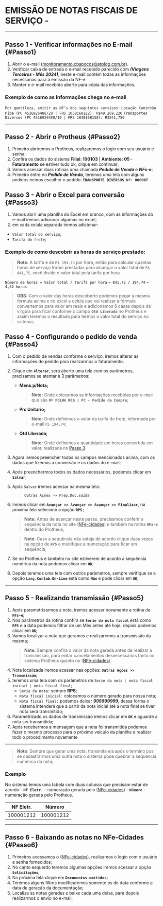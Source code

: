 # EMISSÃO DE NOTAS FISCAIS DE SERVIÇO -
---
## Passo 1 - Verificar informações no E-mail {#Passo1}

1. Abrir o e-mail (monitoramento.cbapocos@stplog.com.br).
2. Verificar caixa de entrada o e-mail recebido parecido com **_(Viagens Terceiros - Mês 2024)_**, neste e-mail contém todas as informações necessárias para à emissão da NF-e
3. Manter o e-mail recebido aberto para cópia das informações.

### Exemplo de como as informações chega no e-mail

`Por gentileza, emitir as NF’s dos seguintes serviços:`
`Locação Caminhão Pipa (PC 4516926488/20 | FRS 1038168122): R$49.269,220`
`Transportes Diversos (PC 4516926488/10 | FRS 1038168158): R$841,750`

---

## Passo 2 - Abrir o Protheus {#Passo2}

1. Primeiro abriremos o Protheus, realizaremos o login com seu usuário e senha;
2. Confira os dados do sistema **Filial: 100103** | **Ambiente: 05 - Faturamento** se estiver tudo ok, clique em continuar;
3. Vamos acessar duas rotinas uma chamada **_Pedido de Venda_** e **_NFs-e_**;
4. Primeiro entre no **_Pedido de Venda_**, teremos uma tela com alguns pedidos iremos escolher o pedido:
   **`TRANSPORTE DIVERSOS Nº: 000007`**

## Passo 3 - Abrir o Excel para conversão {#Passo3}

1. Vamos abrir uma planilha do Excel em branco, com as informações do e-mail iremos adicionar algumas no excel;
2. em cada celula separada iremos adicionar:

- `Valor total do serviço`;
- `Tarifa do frete`;

### Exemplo de como descobrir as horas do serviço prestado:
> **Note:** A tarifa é de `R$ 194,74` por hora, então para calcular quantas horas de serviço foram prestadas para alcançar o valor total de `R$ 841,75`, você divide o valor total pela tarifa por hora

`Número de horas = Valor total / Tarifa por hora`
`= 841,75 / 194,74`
`≈ 4,32 horas`

> **OBS:** Com o valor das horas descoberto podemos pegar a mesma fórmula acima e no excel a celula que vai realizar a fórmula convertemos para valor em reais e adicionamos 6 casas depois da vírgula para ficar conforme o campo **`Qtd Liberada`** no Protheus e assim teremos o resultado para termos o valor total do serviço no sistema;

## Passo 4 - Configurando o pedido de venda {#Passo4}

1. Com o pedido de vendas conforme o serviço, iremos alterar as informações do pedido para realizarmos o faturamento.
2. Clique em **`Alterar`**, será aberto uma tela com os parâmetros, precisamos se atentar à 3 parâmetros:

   - **Mens.p/Nota;**

     > **Note:** Onde colocamos as informações recebidas por e-mail que são **`Nº FOLHA REG | PC - Pedido de Compra`**;

   - **Prc Unitario;**

     > **Note:** Onde definimos o valor da tarifa do frete, informada por e-mail `RS 194,74`;

   - **Qtd Liberada;**

     > **Note:** Onde definimos a quantidade em horas convertida em valor, realizada no [Passo 3](#Passo3)


3. Agora iremos preencher todos os campos mencionados acima, com os dados que fizemos a conversão e os dados do e-mail;
4. Após preenchermos todos os dados necessários, podemos clicar em **`Salvar`**;
5. Após `Salvar` iremos acessar na mesma tela:
   > **`Outras Ações >> Prep.Doc.saída`**
6. Iremos clicar em **`Avançar >> Avançar >> Avançar >> Finalizar`**, na proxima tela selecione a opção **`RPS;`**

   > **Note:** Antes de avançar neste passo, precisamos conferir a sequência da nota no site ([NFe-cidades](https://www.nfe-cidades.com.br/landing-page)) e também na rotina **`NFs-e`** dentro do Protheus;

   > **Note:** Caso a sequência não esteja de acordo clique duas vezes na opção de **`RPS`** e modifique a numeração para ficar em sequência;

7. Se no Protheus e também no site estiverem de acordo a sequência numérica da nota podemos clicar em **`OK`**;
8. Depois teremos uma tela com outros parâmetros, sempre verifique se a opção **`Lanç.Contab.On-Line`** está como **`Não`** e pode clicar em **`OK`**;

---

## Passo 5 - Realizando transmissão {#Passo5}

1. Após parametrizarmos a nota, iremos acessar novamente a rotina de **`NFs-e`**;
2. Nos parâmetros da rotina confira se **`Serie da nota fiscal`** está como **`RPS`** e a data podemos filtrar de um Mês antes até hoje, depois podemos clicar em **`OK`**;
3. Vamos localizar a nota que geramos e realizaremos a transmissão da mesma;
   > **Note:** Sempre confira o valor da nota gerada antes de realizar a transmissão, para evitar cancelamentos desnecessários tanto no sistema Protheus quanto no ([NFe-cidades](https://www.nfe-cidades.com.br/landing-page));
4. Nota localizada iremos acessar nas opções: **`Outras Ações >> Transmissão`**;
5. teremos uma tela com os parâmetros de `Serie da nota | nota fiscal inicial | nota fiscal final`;
   - `Serie da nota:` sempre **RPS**;
   - `Nota fiscal inicial:` colocamos o número gerado para nossa nota;
   - `Nota fiscal final:` podemos deixar **_999999999_**, dessa forma o sistema intenderá que a partir da nota inicial até a nota final se tiver nota será transmitido;
6. Parametrizado os dados de transmissão iremos clicar em **`OK`** e aguarde a nota ser transmitida;
7. Após recebermos a mensagem que a nota foi transmitida podemos fazer o mesmo processo para o próximo veículo da planilha e realizar todo o procedimento novamente

---

> **Note:** Sempre que gerar uma nota, transmita ela após o termino pos se cadastrarmos uma outra nota o sistema pode quebrar a sequencia numérica da nota;

### Exemplo

No sistema temos uma tabela com duas colunas que precisam estar de acordo - **`NF Eletr.`** - númeração gerada pelo ([NFe-cidades](https://www.nfe-cidades.com.br/landing-page)) - **`Número`** - numeração gerada pelo Protheus.

| NF Eletr. | Número    |
| --------- | --------- |
| 100001212 | 100001212 |

---

## Passo 6 - Baixando as notas no NFe-Cidades {#Passo6}

1. Primeiros acessamos o ([NFe-cidades](https://www.nfe-cidades.com.br/home/inicial-menu)), realizamos o login com o usuário e senha fornecidos;
2. No canto esquerdo teremos algumas opções iremos acessar a opção **`Solicitações`**;
3. Na próxima tela clique em **`Documentos emitidos`**;
4. Teremos alguns filtros modificaremos somente os de data conforme a data de geração da documentação;
5. Localize as notas geradas e baixe cada uma delas, para depois realizarmos o envio no e-mail;
